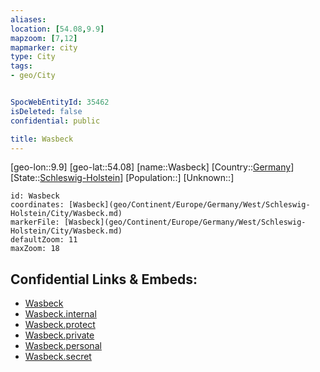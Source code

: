 ```yaml
---
aliases: 
location: [54.08,9.9]
mapzoom: [7,12] 
mapmarker: city 
type: City
tags:
- geo/City


SpocWebEntityId: 35462
isDeleted: false
confidential: public

title: Wasbeck
---
```

[geo-lon::9.9]
[geo-lat::54.08]
[name::Wasbeck]
[Country::[Germany](geo/Continent/Europe/Germany.md)]
[State::[Schleswig-Holstein](geo/Continent/Europe/Germany/West/Schleswig-Holstein.md)]
[Population::]
[Unknown::]


```leaflet
id: Wasbeck
coordinates: [Wasbeck](geo/Continent/Europe/Germany/West/Schleswig-Holstein/City/Wasbeck.md)
markerFile: [Wasbeck](geo/Continent/Europe/Germany/West/Schleswig-Holstein/City/Wasbeck.md)
defaultZoom: 11 
maxZoom: 18
```


## Confidential Links & Embeds: 
- [Wasbeck](../../../../../../../../_public/geo/Continent/Europe/Germany/West/Schleswig-Holstein/City/Wasbeck.md) 
- [Wasbeck.internal](../../../../../../../../_internal/geo/Continent/Europe/Germany/West/Schleswig-Holstein/City/Wasbeck.internal.md) 
- [Wasbeck.protect](../../../../../../../../_protect/geo/Continent/Europe/Germany/West/Schleswig-Holstein/City/Wasbeck.protect.md) 
- [Wasbeck.private](../../../../../../../../_private/geo/Continent/Europe/Germany/West/Schleswig-Holstein/City/Wasbeck.private.md) 
- [Wasbeck.personal](../../../../../../../../_personal/geo/Continent/Europe/Germany/West/Schleswig-Holstein/City/Wasbeck.personal.md) 
- [Wasbeck.secret](../../../../../../../../_secret/geo/Continent/Europe/Germany/West/Schleswig-Holstein/City/Wasbeck.secret.md) 
